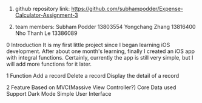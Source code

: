 1. github repository link:
https://github.com/subhampodder/Expense-Calculator-Assignment-3

2. team members:
Subham Podder   13803554
Yongchang Zhang  13816400
Nho Thanh Le  13386089

0 Introduction
It is my first little project since I began learning iOS development. After about one month's learning, finally I created an iOS app with integral functions. Certainly, currently the app is still very simple, but I will add more functions for it later.

1 Function
 Add a record
 Delete a record
 Display the detail of a record
 
2 Feature
 Based on MVC(Massive View Controller?)
 Core Data used
 Support Dark Mode
 Simple User Interface
